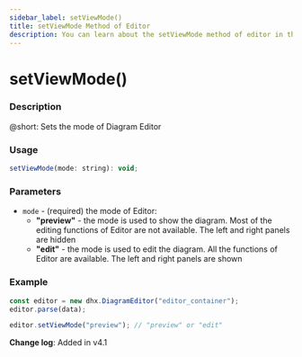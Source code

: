 ```yaml
---
sidebar_label: setViewMode()
title: setViewMode Method of Editor
description: You can learn about the setViewMode method of editor in the documentation of the DHTMLX JavaScript Diagram library. Browse developer guides and API reference, try out code examples and live demos, and download a free 30-day evaluation version of DHTMLX Diagram.
---
```


# setViewMode()

### Description

@short: Sets the mode of Diagram Editor

### Usage

~~~js
setViewMode(mode: string): void;
~~~

### Parameters

- `mode` - (required) the mode of Editor:
    - **"preview"** - the mode is used to show the diagram. Most of the editing functions of Editor are not available. The left and right panels are hidden
    - **"edit"** - the mode is used to edit the diagram. All the functions of Editor are available. The left and right panels are shown

### Example

~~~js
const editor = new dhx.DiagramEditor("editor_container");
editor.parse(data);

editor.setViewMode("preview"); // "preview" or "edit"
~~~

**Change log**: Added in v4.1
